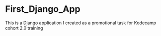 # First_Django_App
This is a Django application I created as a promotional task for Kodecamp cohort 2.0 training
